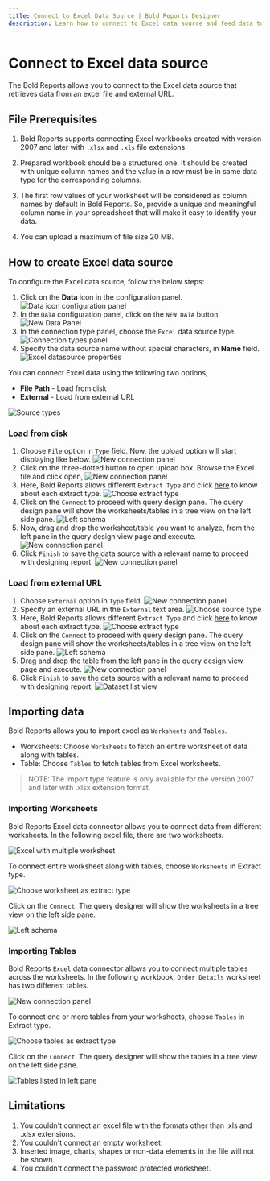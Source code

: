 ```yaml
---
title: Connect to Excel Data Source | Bold Reports Designer
description: Learn how to connect to Excel data source and feed data to your RDL reports using Bold Reports Designer. The data source can be loaded from local disk and external URL file.
---
```


# Connect to Excel data source

The Bold Reports allows you to connect to the Excel data source that retrieves data from an excel file and external URL.

## File Prerequisites

1. Bold Reports supports connecting Excel workbooks created with version 2007 and later with `.xlsx` and `.xls` file extensions.

2. Prepared workbook should be a structured one. It should be created with unique column names and the value in a row must be in same data type for the corresponding columns.

3. The first row values of your worksheet will be considered as column names by default in Bold Reports. So, provide a unique and meaningful column name in your spreadsheet that will make it easy to identify your data.

4. You can upload a maximum of file size 20 MB.

## How to create Excel data source

To configure the Excel data source, follow the below steps:

1. Click on the **Data** icon in the configuration panel.
   ![Data icon configuration panel](/static/assets/on-premise/images/report-designer/manage-data/data-connectors/data-configuration-panel.png '#width=410px')
2. In the `DATA` configuration panel, click on the `NEW DATA` button.
   ![New Data Panel](/static/assets/on-premise/images/report-designer/manage-data/data-connectors/new-data-button.png '#width=355px')
3. In the connection type panel, choose the `Excel` data source type.
   ![Connection types panel](/static/assets/on-premise/images/report-designer/manage-data/excel-data-source/connection-types.png '#width=355px')
4. Specify the data source name without special characters, in **Name** field.
   ![Excel datasource properties](/static/assets/on-premise/images/report-designer/manage-data/excel-data-source/initial-panel.png '#width=355px')

You can connect Excel data using the following two options,

* **File Path** - Load from disk
* **External** - Load from external URL

![Source types](/static/assets/on-premise/images/report-designer/manage-data/excel-data-source/types.png '#width=335px')

### Load from disk

1. Choose `File` option in `Type` field. Now, the upload option will start displaying like below.
![New connection panel](/static/assets/on-premise/images/report-designer/manage-data/excel-data-source/file-upload-option.png '#width=335px')
2. Click on the three-dotted button to open upload box. Browse the Excel file and click open,
![New connection panel](/static/assets/on-premise/images/report-designer/manage-data/excel-data-source/browse-file.png '#width=335px')
3. Here, Bold Reports allows different `Extract Type` and click [here](./../../../manage-data/data-connectors/excel-data-source/#importing-data) to know about each extract type.
![Choose extract type](/static/assets/on-premise/images/report-designer/manage-data/excel-data-source/extract-type.png '#width=350px')
4. Click on the `Connect` to proceed with query design pane. The query design pane will show the worksheets/tables in a tree view on the left side pane.
![Left schema](/static/assets/on-premise/images/report-designer/manage-data/excel-data-source/excel-file-left-schema.png '#width=250px')
5. Now, drag and drop the worksheet/table you want to analyze, from the left pane in the query design view page and execute.
![New connection panel](/static/assets/on-premise/images/report-designer/manage-data/excel-data-source/execute-schema-file.png)
6. Click `Finish` to save the data source with a relevant name to proceed with designing report.
![New connection panel](/static/assets/on-premise/images/report-designer/manage-data/excel-data-source/file-data-list.png '#width=355px')

### Load from external URL

1. Choose `External` option in `Type` field.
![New connection panel](/static/assets/on-premise/images/report-designer/manage-data/excel-data-source/external-type.png '#width=355px')
2. Specify an external URL in the `External` text area.
![Choose source type](/static/assets/on-premise/images/report-designer/manage-data/excel-data-source/specify-web-service.png '#width=355px')
3. Here, Bold Reports allows different `Extract Type` and click [here](./../../../manage-data/data-connectors/excel-data-source/#importing-data) to know about each extract type.
![Choose extract type](/static/assets/on-premise/images/report-designer/manage-data/excel-data-source/extract-type.png '#width=355px')
4. Click on the `Connect` to proceed with query design pane. The query design pane will show the worksheets/tables in a tree view on the left side pane.
![Left schema](/static/assets/on-premise/images/report-designer/manage-data/excel-data-source/excel-file-left-schema.png '#width=250px')
5. Drag and drop the table from the left pane in the query design view page and execute.
![New connection panel](/static/assets/on-premise/images/report-designer/manage-data/excel-data-source/execute-schema-file.png)
6. Click `Finish` to save the data source with a relevant name to proceed with designing report.
![Dataset list view](/static/assets/on-premise/images/report-designer/manage-data/excel-data-source/file-data-list.png '#width=355px')

## Importing data

Bold Reports allows you to import excel as `Worksheets` and `Tables`.

* Worksheets: Choose `Worksheets` to fetch an entire worksheet of data along with tables.
* Table: Choose `Tables` to fetch tables from Excel worksheets.

> NOTE: The import type feature is only available for the version 2007 and later with .xlsx extension format.

### Importing Worksheets

Bold Reports Excel data connector allows you to connect data from different worksheets. In the following excel file, there are two worksheets.

![Excel with multiple worksheet](/static/assets/on-premise/images/report-designer/manage-data/excel-data-source/multiple-worksheet.png '#width=410px')

To connect entire worksheet along with tables, choose `Worksheets` in Extract type.

![Choose worksheet as extract type](/static/assets/on-premise/images/report-designer/manage-data/excel-data-source/choose-worksheet-type.png '#width=350px')

Click on the `Connect`. The query designer will show the worksheets in a tree view on the left side pane.

![Left schema](/static/assets/on-premise/images/report-designer/manage-data/excel-data-source/excel-file-left-schema.png '#width=250px')

### Importing Tables

Bold Reports `Excel` data connector allows you to connect multiple tables across the worksheets. In the following workbook, `Order Details` worksheet has two different tables.

![New connection panel](/static/assets/on-premise/images/report-designer/manage-data/excel-data-source/spreadsheet-tables.png '#width=410px')

To connect one or more tables from your worksheets, choose `Tables` in Extract type.

![Choose tables as extract type](/static/assets/on-premise/images/report-designer/manage-data/excel-data-source/choose-table-type.png '#width=350px')

Click on the `Connect`. The query designer will show the tables in a tree view on the left side pane.

![Tables listed in left pane](/static/assets/on-premise/images/report-designer/manage-data/excel-data-source/tables-list.png '#width=250px')

## Limitations

1. You couldn't connect an excel file with the formats other than .xls and .xlsx extensions.
2. You couldn't connect an empty worksheet.
3. Inserted image, charts, shapes or non-data elements in the file will not be shown.
4. You couldn't connect the password protected worksheet.